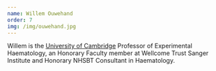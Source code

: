 ```yaml
---
name: Willem Ouwehand
order: 7
img: /img/ouwehand.jpg
---
```


Willem is the  [University of Cambridge](http://www.haem.cam.ac.uk/transmed/professor-willem-h-ouwehand/)
Professor of Experimental Haematology, an Honorary Faculty member at Wellcome
Trust Sanger Institute and Honorary NHSBT Consultant in Haematology.
